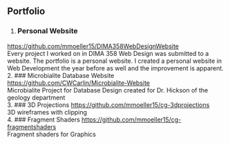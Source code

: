 ## Portfolio

1. ### Personal Website
https://github.com/mmoeller15/DIMA358WebDesignWebsite \
Every project I worked on in DIMA 358 Web Design was submitted to a website. The portfolio is a personal website. I created a personal website in Web Development the year before as well and the improvement is apparent. \
2. ### Microbialite Database Website 
https://github.com/CWCarlin/Microbialite-Website \
Microbialite Project for Database Design created for Dr. Hickson of the geology department \
3. ### 3D Projections
https://github.com/mmoeller15/cg-3dprojections \
   3D wireframes with clipping \
4. ### Fragment Shaders
https://github.com/mmoeller15/cg-fragmentshaders \
Fragment shaders for Graphics
